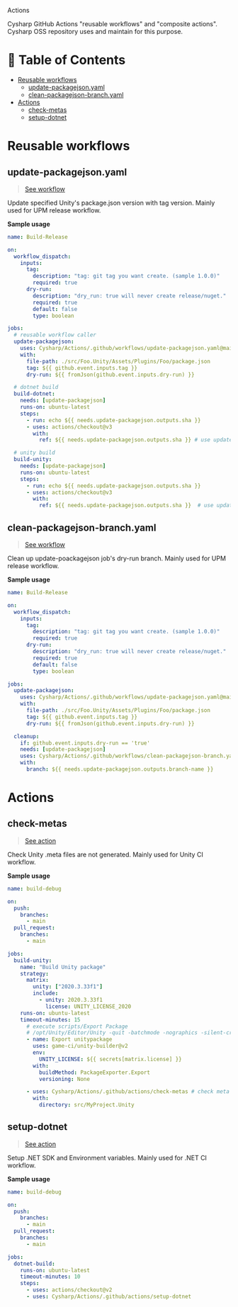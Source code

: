 Actions

Cysharp GitHub Actions "reusable workflows" and "composite actions".
Cysharp OSS repository uses and maintain for this purpose.

<!-- START doctoc generated TOC please keep comment here to allow auto update -->
<!-- DON'T EDIT THIS SECTION, INSTEAD RE-RUN doctoc TO UPDATE -->
# 📖 Table of Contents

- [Reusable workflows](#reusable-workflows)
  - [update-packagejson.yaml](#update-packagejsonyaml)
  - [clean-packagejson-branch.yaml](#clean-packagejson-branchyaml)
- [Actions](#actions)
  - [check-metas](#check-metas)
  - [setup-dotnet](#setup-dotnet)

<!-- END doctoc generated TOC please keep comment here to allow auto update -->

# Reusable workflows

## update-packagejson.yaml

> [See workflow](https://github.com/Cysharp/Actions/blob/main/.github/workflows/update-packagejson.yaml)

Update specified Unity's package.json version with tag version.
Mainly used for UPM release workflow.

**Sample usage**

```yaml
name: Build-Release

on:
  workflow_dispatch:
    inputs:
      tag:
        description: "tag: git tag you want create. (sample 1.0.0)"
        required: true
      dry-run:
        description: "dry_run: true will never create release/nuget."
        required: true
        default: false
        type: boolean

jobs:
  # reusable workflow caller
  update-packagejson:
    uses: Cysharp/Actions/.github/workflows/update-packagejson.yaml@main
    with:
      file-path: ./src/Foo.Unity/Assets/Plugins/Foo/package.json
      tag: ${{ github.event.inputs.tag }}
      dry-run: ${{ fromJson(github.event.inputs.dry-run) }}

  # dotnet build
  build-dotnet:
    needs: [update-packagejson]
    runs-on: ubuntu-latest
    steps:
      - run: echo ${{ needs.update-packagejson.outputs.sha }}
      - uses: actions/checkout@v3
        with:
          ref: ${{ needs.update-packagejson.outputs.sha }} # use updated commit sha

  # unity build
  build-unity:
    needs: [update-packagejson]
    runs-on: ubuntu-latest
    steps:
      - run: echo ${{ needs.update-packagejson.outputs.sha }}
      - uses: actions/checkout@v3
        with:
          ref: ${{ needs.update-packagejson.outputs.sha }}  # use updated commit sha
```

## clean-packagejson-branch.yaml

> [See workflow](https://github.com/Cysharp/Actions/blob/main/.github/workflows/clean-packagejson-branch.yaml)

Clean up update-poackagejson job's dry-run branch.
Mainly used for UPM release workflow.

**Sample usage**


```yaml
name: Build-Release

on:
  workflow_dispatch:
    inputs:
      tag:
        description: "tag: git tag you want create. (sample 1.0.0)"
        required: true
      dry-run:
        description: "dry_run: true will never create release/nuget."
        required: true
        default: false
        type: boolean

jobs:
  update-packagejson:
    uses: Cysharp/Actions/.github/workflows/update-packagejson.yaml@main
    with:
      file-path: ./src/Foo.Unity/Assets/Plugins/Foo/package.json
      tag: ${{ github.event.inputs.tag }}
      dry-run: ${{ fromJson(github.event.inputs.dry-run) }}

  cleanup:
    if: github.event.inputs.dry-run == 'true'
    needs: [update-packagejson]
    uses: Cysharp/Actions/.github/workflows/clean-packagejson-branch.yaml@main
    with:
      branch: ${{ needs.update-packagejson.outputs.branch-name }}
```


# Actions

## check-metas

> [See action](https://github.com/Cysharp/Actions/blob/main/.github/actions/check-metas/action.yaml)

Check Unity .meta files are not generated.
Mainly used for Unity CI workflow.

**Sample usage**

```yaml
name: build-debug

on:
  push:
    branches:
      - main
  pull_request:
    branches:
      - main

jobs:
  build-unity:
    name: "Build Unity package"
    strategy:
      matrix:
        unity: ["2020.3.33f1"]
        include:
          - unity: 2020.3.33f1
            license: UNITY_LICENSE_2020
    runs-on: ubuntu-latest
    timeout-minutes: 15
      # execute scripts/Export Package
      # /opt/Unity/Editor/Unity -quit -batchmode -nographics -silent-crashes -logFile -projectPath . -executeMethod PackageExporter.Export
      - name: Export unitypackage
        uses: game-ci/unity-builder@v2
        env:
          UNITY_LICENSE: ${{ secrets[matrix.license] }}
        with:
          buildMethod: PackageExporter.Export
          versioning: None

      - uses: Cysharp/Actions/.github/actions/check-metas # check meta files
        with:
          directory: src/MyProject.Unity
```


## setup-dotnet

> [See action]((https://github.com/Cysharp/Actions/blob/main/.github/actions/setup-dotnet/action.yaml))

Setup .NET SDK and Environment variables.
Mainly used for .NET CI workflow.

**Sample usage**

```yaml
name: build-debug

on:
  push:
    branches:
      - main
  pull_request:
    branches:
      - main

jobs:
  dotnet-build:
    runs-on: ubuntu-latest
    timeout-minutes: 10
    steps:
      - uses: actions/checkout@v2
      - uses: Cysharp/Actions/.github/actions/setup-dotnet
```

